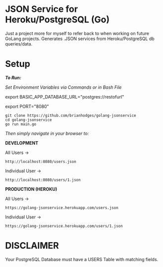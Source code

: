 # JSON Service for Heroku/PostgreSQL (Go)
Just a project more for myself to refer back to when working on future GoLang projects. Generates .JSON services from Heroku/PostgreSQL db queries/data.

# Setup
***To Run:***

*Set Environment Variables via Commands or in Bash File*

export BASIC_APP_DATABASE_URL="postgres://restofurl"

export PORT="8080"

  ```
  git clone https://github.com/brianhodges/golang-jsonservice
  cd golang-jsonservice
  go run main.go
  ```
*Then simply navigate in your browser to:* 
 
 **DEVELOPMENT**
 
 All Users -> 
 
    http://localhost:8080/users.json
 
 Individual User -> 
 
    http://localhost:8080/users/1.json
 
 **PRODUCTION (HEROKU)**
 
 All Users -> 
 
    https://golang-jsonservice.herokuapp.com/users.json
 
 Individual User -> 
 
    https://golang-jsonservice.herokuapp.com/users/1.json

# DISCLAIMER
Your PostgreSQL Database must have a USERS Table with matching fields.
